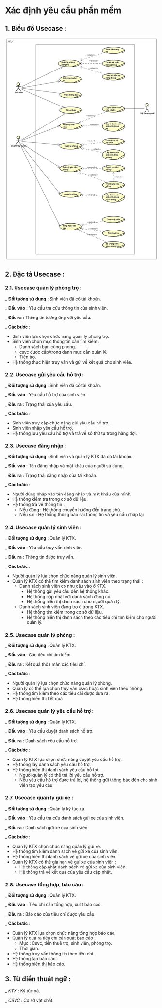 # Xác định yêu cầu phần mềm

## 1. Biểu đồ Usecase :

![ALTTEXT](UseCaseDiagram.jpg)

## 2. Đặc tả Usecase :

### 2.1. Usecase quản lý phòng trọ :

_ **Đối tượng sử dụng** : Sinh viên đã có tài khoản.

_ **Đầu vào** : Yêu cầu tra cứu thông tin của sinh viên.

_ **Đẩu ra** : Thông tin tương ứng với yêu cầu.

_ **Các bước** : 

- Sinh viên lựa chọn chức năng quản lý phòng trọ.
- Sinh viên chọn mục thông tin cần tìm kiếm :
  - Danh sách bạn cùng phòng.
  - csvc được cấp/trong danh mục cần quản lý.
  - Tiền trọ.
- Hệ thống thực hiện truy vấn và gửi về kết quả cho sinh viên.

### 2.2. Usecase gửi yêu cầu hỗ trợ :

_ **Đối tượng sử dụng** : Sinh viên đã có tài khoản.

_ **Đầu vào** : Yêu cầu hỗ trợ của sinh viên.

_ **Đẩu ra** : Trạng thái của yêu cầu.

_ **Các bước** : 

- Sinh viên truy cập chức năng gửi yêu cầu hỗ trợ.
- Sinh viên nhập yêu cầu hỗ trợ.
- Hệ thống lưu yêu cầu hỗ trợ và trả về số thứ tự trong hàng đợi.

### 2.3. Usecase đăng nhập :

_ **Đối tượng sử dụng** : Sinh viên và quản lý KTX đã có tài khoản.

_ **Đầu vào** : Tên đăng nhập và mật khẩu của người sử dụng.

_ **Đẩu ra** : Trạng thái đăng nhập của tài khoản.

_ **Các bước** :

- Người dùng nhập vào tên đăng nhập và mật khẩu của mình.
- Hệ thống kiểm tra trong cơ sở dữ liệu.
- Hệ thống trả về thông tin :
  - Nếu đúng : Hệ thống chuyển hướng đến trang chủ.
  - Nếu sai : Hệ thống thông báo sai thông tin và yêu cầu nhập lại

### 2.4. Usecase quản lý sinh viên :

_ **Đối tượng sử dụng** : Quản lý KTX.

_ **Đầu vào** : Yêu cầu truy vấn sinh viên.

_ **Đẩu ra** : Thông tin được truy vấn.

_ **Các bước** :

- Người quản lý lựa chọn chức năng quản lý sinh viên.
- Quản lý KTX có thể tìm kiếm danh sách sinh viên theo trạng thái :
  - Danh sách sinh viên có nhu cầu vào ở KTX.
    - Hệ thống gửi yêu cầu đến hệ thống khác.
    - Hệ thống cập nhật với danh sách đang có.
    - Hệ thống hiển thị danh sách cho người quản lý.
  - Danh sách sinh viên đang trọ ở trong KTX.
    - Hệ thống tìm kiếm trong cơ sở dữ liệu.
    - Hệ thống hiển thị danh sách theo các tiêu chí tìm kiếm cho người quản lý.

### 2.5. Usecase quản lý phòng : 

_ **Đối tượng sử dụng** : Quản lý KTX.

_ **Đầu vào** : Các tiêu chí tìm kiếm.

_ **Đẩu ra** : Kết quả thỏa mãn các tiêu chí.

_ **Các bước** :

- Người quản lý lựa chọn chức năng quản lý phòng.
- Quản lý có thể lựa chọn truy vấn csvc hoặc sinh viên theo phòng.
- Hệ thống tìm kiếm theo các tiêu chí được đưa ra.
- Hệ thống hiển thị kết quả

### 2.6. Usecase quản lý yêu cầu hỗ trợ : 

_ **Đối tượng sử dụng** : Quản lý KTX.

_ **Đầu vào** : Yêu cầu duyệt danh sách hỗ trợ.

_ **Đẩu ra** : Danh sách yêu cầu hỗ trợ.

_ **Các bước** :

- Quản lý KTX lựa chọn chức năng duyệt yêu cầu hỗ trợ.
- Hệ thống lấy danh sách yêu cầu hỗ trợ.
- Hệ thống hiển thị danh sách yêu cầu hỗ trợ.
  - Người quản lý có thể trả lời yêu cầu hỗ trợ.
  - Nếu yêu cầu hỗ trợ được trả lời, hệ thống gửi thông báo đến cho sinh viên tạo yêu cầu.

### 2.7. Usecase quản lý gửi xe : 

_ **Đối tượng sử dụng** : Quản lý ký túc xá.

_ **Đầu vào** : Yêu cầu tra cứu danh sách gửi xe của sinh viên.

_ **Đẩu ra** : Danh sách gửi xe của sinh viên

_ **Các bước** :

- Quản lý KTX chọn chức năng quản lý gửi xe.
- Hệ thống tìm kiếm danh sách vé gửi xe của sinh viên.
- Hệ thống hiển thị danh sách vé gửi xe của sinh viên.
- Quản lý KTX có thể gia hạn vé gửi xe của sinh viên :
  - Hệ thống cập nhật danh sách vé gửi xe của sinh viên.
  - Hệ thống trả về kết quả của yêu cầu cập nhât.

### 2.8. Usecase tổng hợp, báo cáo : 

_ **Đối tượng sử dụng** : Quản lý KTX.

_ **Đầu vào** : Tiêu chí cần tổng hợp, xuất báo cáo.

_ **Đẩu ra** : Báo cáo của tiêu chí được yêu cầu.

_ **Các bước** :

- Quản lý KTX lựa chọn chức năng tổng hợp báo cáo.
- Quản lý đưa ra tiêu chí cần xuất báo cáo : 
  - Mục : Csvc, tiền thuê trọ, sinh viên, phòng trọ.
  - Thời gian.
- Hệ thống truy vấn thông tin theo tiêu chí.
- Hệ thống tạo báo cáo.
- Hệ thống hiển thị báo cáo.

## 3. Từ điển thuật ngữ : 

_ *KTX* : Ký túc xá.

_ *CSVC* : Cơ sở vật chất. 